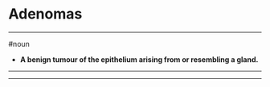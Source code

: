 # Adenomas
---
#noun
- **A benign tumour of the epithelium arising from or resembling a gland.**
---
---
